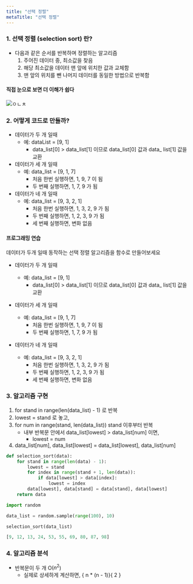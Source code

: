 ```yaml
---
title: "선택 정렬"
metaTitle: "선택 정렬"
---
```


### 1. 선택 정렬 (selection sort) 란?
* 다음과 같은 순서를 반복하며 정렬하는 알고리즘
  1. 주어진 데이터 중, 최소값을 찾음
  2. 해당 최소값을 데이터 맨 앞에 위치한 값과 교체함
  3. 맨 앞의 위치를 뺀 나머지 데이터를 동일한 방법으로 반복함

#### 직접 눈으로 보면 더 이해가 쉽다

![ㅇㄴㅊ](https://upload.wikimedia.org/wikipedia/commons/9/94/Selection-Sort-Animation.gif)

### 2. 어떻게 코드로 만들까?

* 데이터가 두 개 일때
  - 예: dataList = [9, 1]
    - data_list[0] > data_list[1] 이므로 data_list[0] 값과 data_ list[1] 값을 교환
* 데이터가 세 개 일때
  - 예: data_list = [9, 1, 7]
    - 처음 한번 실행하면, 1, 9, 7 이 됨
    - 두 번째 실행하면, 1, 7, 9 가 됨
* 데이터가 네 개 일때
  - 예: data_list = [9, 3, 2, 1]
    - 처음 한번 실행하면, 1, 3, 2, 9 가 됨
    - 두 번째 실행하면, 1, 2, 3, 9 가 됨
    - 세 번째 실행하면, 변화 없음

#### 프로그래밍 연습

데이터가 두개 일때 동작하는 선택 정렬 알고리즘을 함수로 만들어보세요  

* 데이터가 두 개 일때
  - 예: data_list = [9, 1]
    - data_list[0] > data_list[1] 이므로 data_list[0] 값과 data_ list[1] 값을 교환

* 데이터가 세 개 일때
  - 예: data_list = [9, 1, 7]
    - 처음 한번 실행하면, 1, 9, 7 이 됨
    - 두 번째 실행하면, 1, 7, 9 가 됨

* 데이터가 네 개 일때
  - 예: data_list = [9, 3, 2, 1]
    - 처음 한번 실행하면, 1, 3, 2, 9 가 됨
    - 두 번째 실행하면, 1, 2, 3, 9 가 됨
    - 세 번째 실행하면, 변화 없음

### 3. 알고리즘 구현
1. for stand in range(len(data_list) - 1) 로 반복
2. lowest = stand 로 놓고,
3. for num in range(stand, len(data_list)) stand 이후부터 반복
   - 내부 반복문 안에서 data_list[lowest] > data_list[num] 이면, 
     - lowest = num
4. data_list[num], data_list[lowest] = data_list[lowest], data_list[num]   

```py
def selection_sort(data):
    for stand in range(len(data) - 1):
        lowest = stand
        for index in range(stand + 1, len(data)):
            if data[lowest] > data[index]:
                lowest = index
        data[lowest], data[stand] = data[stand], data[lowest]
    return data

import random

data_list = random.sample(range(100), 10)

selection_sort(data_list)

[9, 12, 13, 24, 53, 55, 69, 80, 87, 98]
```

### 4. 알고리즘 분석
* 반복문이 두 개 O($n^2$)
  - 실제로 상세하게 계산하면, { n * (n - 1)}{ 2 }